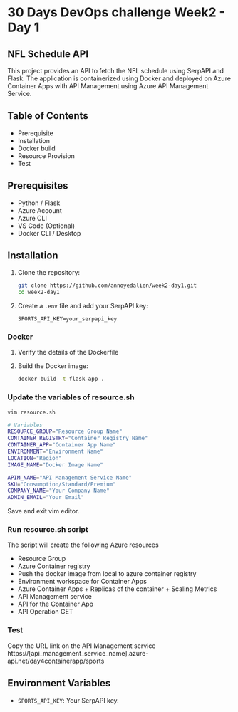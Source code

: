 # 30 Days DevOps challenge Week2 - Day 1
## NFL Schedule API
This project provides an API to fetch the NFL schedule using SerpAPI and Flask. The application is containerized using Docker and deployed on Azure Container Apps with API Management using Azure API Management Service.

## Table of Contents

- Prerequisite
- Installation
- Docker build
- Resource Provision
- Test

## Prerequisites
- Python / Flask
- Azure Account
- Azure CLI
- VS Code (Optional)
- Docker CLI / Desktop
  
## Installation

1. Clone the repository:
    ```bash
    git clone https://github.com/annoyedalien/week2-day1.git
    cd week2-day1
    ```

2. Create a `.env` file and add your SerpAPI key:
    ```env
    SPORTS_API_KEY=your_serpapi_key
    ```



### Docker
1. Verify the details of the Dockerfile

2. Build the Docker image:
	```bash
    docker build -t flask-app .
	```

### Update the variables of resource.sh
```bash
vim resource.sh
```

```bash
# Variables
RESOURCE_GROUP="Resource Group Name"
CONTAINER_REGISTRY="Container Registry Name"
CONTAINER_APP="Container App Name"
ENVIRONMENT="Environment Name"
LOCATION="Region"
IMAGE_NAME="Docker Image Name"

APIM_NAME="API Management Service Name"
SKU="Consumption/Standard/Premium"
COMPANY_NAME="Your Company Name"
ADMIN_EMAIL="Your Email"
```
Save and exit vim editor.

### Run resource.sh script
The script will create the following Azure resources
- Resource Group
- Azure Container registry
- Push the docker image from local to azure container registry
- Environment workspace for Container Apps
- Azure Container Apps + Replicas of the container + Scaling Metrics
- API Management service
- API for the Container App
- API Operation GET

### Test
Copy the URL link on the API Management service 
https://[api_management_service_name].azure-api.net/day4containerapp/sports

## Environment Variables

- `SPORTS_API_KEY`: Your SerpAPI key.

